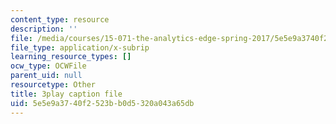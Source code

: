 ```yaml
---
content_type: resource
description: ''
file: /media/courses/15-071-the-analytics-edge-spring-2017/5e5e9a3740f2523bb0d5320a043a65db_1G6iJmM64LA.vtt
file_type: application/x-subrip
learning_resource_types: []
ocw_type: OCWFile
parent_uid: null
resourcetype: Other
title: 3play caption file
uid: 5e5e9a37-40f2-523b-b0d5-320a043a65db
---
```


